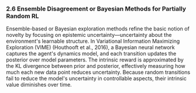 ### 2.6 Ensemble Disagreement or Bayesian Methods for Partially Random RL

Ensemble-based or Bayesian exploration methods refine the basic notion of novelty by focusing on epistemic uncertainty—uncertainty about the environment's learnable structure. In Variational Information Maximizing Exploration (VIME) (Houthooft et al., 2016), a Bayesian neural network captures the agent's dynamics model, and each transition updates the posterior over model parameters. The intrinsic reward is approximated by the KL divergence between prior and posterior, effectively measuring how much each new data point reduces uncertainty. Because random transitions fail to reduce the model's uncertainty in controllable aspects, their intrinsic value diminishes over time.
